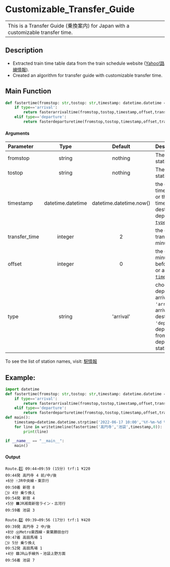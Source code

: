 ﻿# Customizable_Transfer_Guide
<table>
<tr>
<td>
This is a Transfer Guide (乗換案内) for Japan with a customizable transfer time.
</td>
</tr>
</table>

## Description

* Extracted train time table data from the train schedule website ([Yahoo!路線情報](https://transit.yahoo.co.jp/)).
* Created an algorithm for transfer guide with customizable transfer time.

## Main Function
```python
def fastertime(fromstop: str,tostop: str,timestamp: datetime.datetime = datetime.datetime.now(),offset: int = 0,transfer_time: int = 2,type: str='arrival') -> list:
    if type=='arrival':
        return fasterarrivaltime(fromstop,tostop,timestamp,offset,transfer_time)
    elif type=='departure':
        return fasterdeparturetime(fromstop,tostop,timestamp,offset,transfer_time)
```

#### Arguments
| Parameter           | Type      | Default       | Description   |	
| :-------------------|:---------:|:-------------:| :-------------|
|fromstop|string|nothing| The departure station.
|tostop|string|nothing| The arrival station.
|timestamp|datetime.datetime|datetime.datetime.now()|the departure time of the train or the arrival time to the destination depends on the [`type`](#type).
|transfer_time|integer|2|the custom transfer_time in minutes.
|offset|integer|0|the offset minutes before([`offset`](#offset)<0) or after [`timestamp`](#timestamp).
|type|string|'arrival'|choose departure time or arrival time.    `'arrival'`: the arrival time to the destination.   `'departure'`: the departure time from the departure station.

To see the list of station names, visit: [駅情報](https://transit.yahoo.co.jp/station)

## Example:

```python
import datetime
def fastertime(fromstop: str,tostop: str,timestamp: datetime.datetime = datetime.datetime.now(),offset: int = 0,transfer_time: int = 2,type: str='arrival') -> list:
    if type=='arrival':
        return fasterarrivaltime(fromstop,tostop,timestamp,offset,transfer_time)
    elif type=='departure':
        return fasterdeparturetime(fromstop,tostop,timestamp,offset,transfer_time)
def main():
    timestamp=datetime.datetime.strptime('2022-06-17 10:00','%Y-%m-%d %H:%M')
    for line in writetimeline(fastertime('高円寺','池袋',timestamp,0)):
        print(line)

if __name__ == "__main__":
    main()
```

#### Output
```text
Route.1️⃣ 09:44→09:59 (15分) trf:1 ¥220
09:44発 高円寺 4 前/中/後
⬇️6分 🀄JR中央線・東京行
09:50着 新宿 8
🚶‍♀️ 4分 乗り換え
09:54発 新宿 4
⬇️5分 🟧JR湘南新宿ライン・古河行
09:59着 池袋 3

Route.2️⃣ 09:39→09:56 (17分) trf:1 ¥420
09:39発 高円寺 2 中/後
⬇️8分 Ⓜ️Metro東西線・東葉勝田台行
09:47着 高田馬場 1
🚶‍♀️ 5分 乗り換え
09:52発 高田馬場 1
⬇️4分 🟩JR山手線外・池袋上野方面
09:56着 池袋 7
```